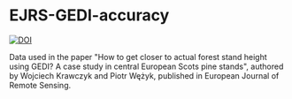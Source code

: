 # EJRS-GEDI-accuracy
[![DOI](https://zenodo.org/badge/1062442588.svg)](https://zenodo.org/badge/latestdoi/1062442588)

Data used in the paper "How to get closer to actual forest stand height using GEDI? A case study in central European Scots pine stands", authored by Wojciech Krawczyk and Piotr Wężyk, published in European Journal of Remote Sensing. 

